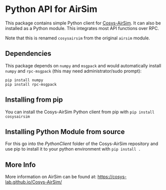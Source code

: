 # Python API for AirSim

This package contains simple Python client for [Cosys-AirSim](https://github.com/Cosys-Lab/Cosys-AirSim). 
It can also be installed as a Python module. This integrates most API functions over RPC.

Note that this is renamed `cosysairsim` from the original `airsim` module. 

## Dependencies
This package depends on `numpy` and `msgpack` and would automatically install `numpy` and `rpc-msgpack` (this may need administrator/sudo prompt):
```
pip install numpy
pip install rpc-msgpack
```

## Installing from pip

You can install the Cosys-AirSim Python client from pip with `pip install cosysairsim`

## Installing Python Module from source
For this go into the _PythonClient_ folder of the Cosys-AirSim repository and use pip to install it to your python environment with `pip install .`

## More Info

More information on AirSim can be found at:
https://cosys-lab.github.io/Cosys-AirSim/

